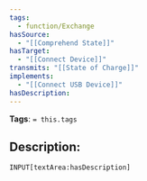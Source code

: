 ```yaml
---
tags:
  - function/Exchange
hasSource:
  - "[[Comprehend State]]"
hasTarget:
  - "[[Connect Device]]"
transmits: "[[State of Charge]]"
implements:
  - "[[Connect USB Device]]"
hasDescription: 
---
```

**Tags**: `= this.tags`
## Description:
`INPUT[textArea:hasDescription]`

